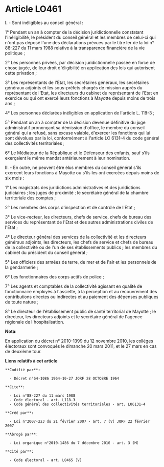 # Article LO461

I. - Sont inéligibles au conseil général :

1° Pendant un an à compter de la décision juridictionnelle constatant l'inéligibilité, le président du conseil général et les
membres de celui-ci qui n'ont pas déposé l'une des déclarations prévues par le titre Ier de la loi n° 88-227 du 11 mars 1988
relative à la transparence financière de la vie politique ;

2° Les personnes privées, par décision juridictionnelle passée en force de chose jugée, de leur droit d'éligibilité en
application des lois qui autorisent cette privation ;

3° Les représentants de l'Etat, les secrétaires généraux, les secrétaires généraux adjoints et les sous-préfets chargés de
mission auprès du représentant de l'Etat, les directeurs du cabinet du représentant de l'Etat en exercice ou qui ont exercé
leurs fonctions à Mayotte depuis moins de trois ans ;

4° Les personnes déclarées inéligibles en application de l'article L. 118-3 ;

5° Pendant un an à compter de la décision devenue définitive du juge administratif prononçant sa démission d'office, le
membre du conseil général qui a refusé, sans excuse valable, d'exercer les fonctions qui lui sont dévolues par la loi,
conformément à l'article LO 6131-4 du code général des collectivités territoriales ;

6° Le Médiateur de la République et le Défenseur des enfants, sauf s'ils exerçaient le même mandat antérieurement à leur
nomination.

II. - En outre, ne peuvent être élus membres du conseil général s'ils exercent leurs fonctions à Mayotte ou s'ils les ont
exercées depuis moins de six mois :

1° Les magistrats des juridictions administratives et des juridictions judiciaires ; les juges de proximité ; le secrétaire
général de la chambre territoriale des comptes ;

2° Les membres des corps d'inspection et de contrôle de l'Etat ;

3° Le vice-recteur, les directeurs, chefs de service, chefs de bureau des services du représentant de l'Etat et des autres
administrations civiles de l'Etat ;

4° Le directeur général des services de la collectivité et les directeurs généraux adjoints, les directeurs, les chefs de
service et chefs de bureau de la collectivité ou de l'un de ses établissements publics ; les membres du cabinet du président
du conseil général ;

5° Les officiers des armées de terre, de mer et de l'air et les personnels de la gendarmerie ;

6° Les fonctionnaires des corps actifs de police ;

7° Les agents et comptables de la collectivité agissant en qualité de fonctionnaire employés à l'assiette, à la perception et
au recouvrement des contributions directes ou indirectes et au paiement des dépenses publiques de toute nature ;

8° Le directeur de l'établissement public de santé territorial de Mayotte ; le directeur, les directeurs adjoints et le
secrétaire général de l'agence régionale de l'hospitalisation.

**Nota:**

En application du décret n° 2010-1399 du 12 novembre 2010, les collèges électoraux sont convoqués le dimanche 20 mars 2011,
et le 27 mars en cas de deuxième tour.

**Liens relatifs à cet article**

	**Codifié par**:

	  - Décret n°64-1086 1964-10-27 JORF 28 OCTOBRE 1964

	**Cite**:

	  - Loi n°88-227 du 11 mars 1988
	  - Code électoral - art. L118-3
	  - Code général des collectivités territoriales - art. LO6131-4

	**Créé par**:

	  - Loi n°2007-223 du 21 février 2007 - art. 7 (V) JORF 22 février 2007

	**Abrogé par**:

	  - Loi organique n°2010-1486 du 7 décembre 2010 - art. 3 (M)

	**Cité par**:

	  - Code électoral - art. LO465 (V)
